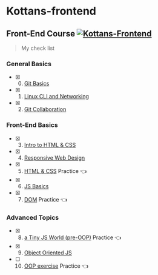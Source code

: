 # Kottans-frontend
## Front-End Course  [![Kottans-Frontend][icon-kottans]][kottans-frontend]


> My check list 


### General Basics
- [x] 0. [Git Basics](git_and_github/git_and_github.md)
- [x] 1. [Linux CLI and Networking](/task_linux_cli/lcl_http.md)
- [x] 2. [Git Collaboration](/task_git_collaboration/README.md)

### Front-End Basics
- [x] 3. [Intro to HTML & CSS](/task_html_css_intro/README.md)
- [x] 4. [Responsive Web Design](/task_responsive_web_design/README.md)
- [x] 5. [HTML & CSS](../../../HTML-CSS-POPUP) Practice :point_left:
- [x] 6. [JS Basics](/\task_js_basics/README.md)
- [x] 7. [DOM](/../../../DOM-menu) Practice :point_left:

### Advanced Topics
- [x] 8. [a Tiny JS World (pre-OOP)](https://barasii.github.io/a-tiny-JS-world/) Practice :point_left:
- [x] 9. [Object Oriented JS](/task_js_oop/README.md)
- [ ] 10. [OOP exercise](https://barasii.github.io/a-tiny-JS-world/) Practice :point_left:


[icon-kottans]: https://img.shields.io/badge/%3D(%5E.%5E)%3D-frontend-yellow.svg
[kottans-frontend]: https://github.com/kottans/frontend
